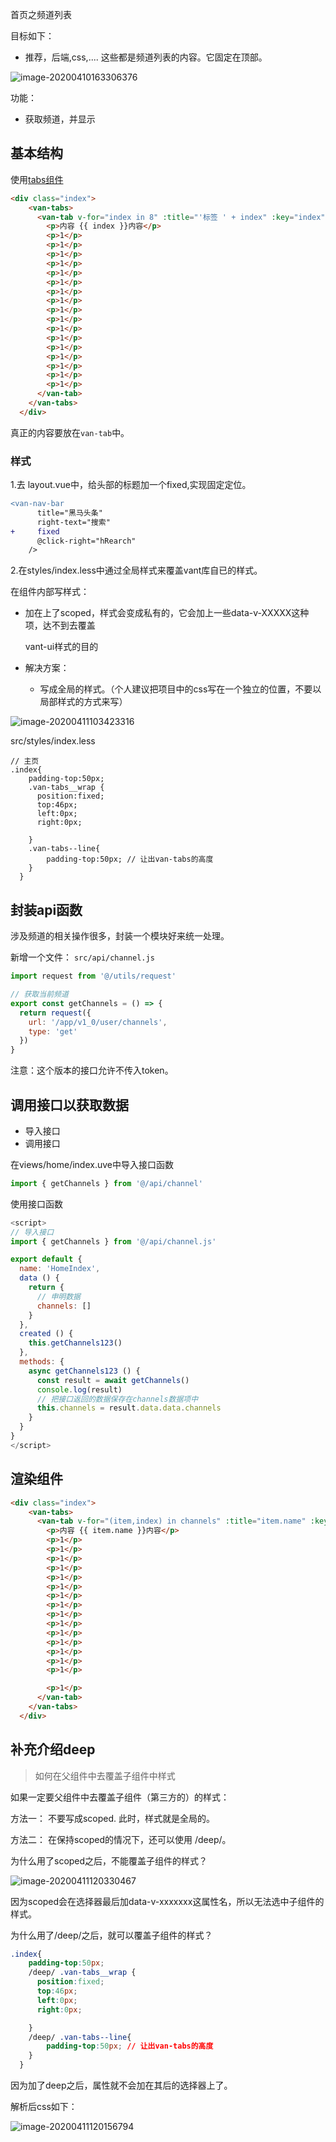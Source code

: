 首页之频道列表

目标如下：

- 推荐，后端,css,.... 这些都是频道列表的内容。它固定在顶部。

![image-20200410163306376](asset/image-20200410163306376.png)



功能：

- 获取频道，并显示

## 基本结构

使用[tabs组件](https://youzan.github.io/vant/#/zh-CN/tab#hua-dong-qie-huan)

```html
<div class="index">
    <van-tabs>
      <van-tab v-for="index in 8" :title="'标签 ' + index" :key="index">
        <p>内容 {{ index }}内容</p>
        <p>1</p>
        <p>1</p>
        <p>1</p>
        <p>1</p>
        <p>1</p>
        <p>1</p>
        <p>1</p>
        <p>1</p>
        <p>1</p>
        <p>1</p>
        <p>1</p>
        <p>1</p>
        <p>1</p>
        <p>1</p>
        <p>1</p>
        <p>1</p>
        <p>1</p>
      </van-tab>
    </van-tabs>
  </div>
```

真正的内容要放在`van-tab`中。

### 样式

1.去 layout.vue中，给头部的标题加一个fixed,实现固定定位。

```diff
<van-nav-bar
      title="黑马头条"
      right-text="搜索"
+     fixed
      @click-right="hRearch"
    />
```

2.在styles/index.less中通过全局样式来覆盖vant库自已的样式。

在组件内部写样式：

- 加在上了scoped，样式会变成私有的，它会加上一些data-v-XXXXX这种项，达不到去覆盖

  vant-ui样式的目的

- 解决方案：
  
  - 写成全局的样式。（个人建议把项目中的css写在一个独立的位置，不要以局部样式的方式来写）

![image-20200411103423316](asset/image-20200411103423316.png)

src/styles/index.less

```less
// 主页
.index{
    padding-top:50px;
    .van-tabs__wrap {
      position:fixed;
      top:46px;
      left:0px;
      right:0px;

    }
    .van-tabs--line{
        padding-top:50px; // 让出van-tabs的高度
    }
  }
```



## 封装api函数

涉及频道的相关操作很多，封装一个模块好来统一处理。

新增一个文件： `src/api/channel.js`

```js
import request from '@/utils/request'

// 获取当前频道
export const getChannels = () => {
  return request({
    url: '/app/v1_0/user/channels',
    type: 'get'
  })
}

```

注意：这个版本的接口允许不传入token。

## 调用接口以获取数据

- 导入接口
- 调用接口

在views/home/index.uve中导入接口函数

```js
import { getChannels } from '@/api/channel'
```

使用接口函数 

```js
<script>
// 导入接口
import { getChannels } from '@/api/channel.js'

export default {
  name: 'HomeIndex',
  data () {
    return {
      // 申明数据
      channels: []
    }
  },
  created () {
    this.getChannels123()
  },
  methods: {
    async getChannels123 () {
      const result = await getChannels()
      console.log(result)
      // 把接口返回的数据保存在channels数据项中
      this.channels = result.data.data.channels
    }
  }
}
</script>
```

## 渲染组件

```html
<div class="index">
    <van-tabs>
      <van-tab v-for="(item,index) in channels" :title="item.name" :key="index">
        <p>内容 {{ item.name }}内容</p>
        <p>1</p>
        <p>1</p>
        <p>1</p>
        <p>1</p>
        <p>1</p>
        <p>1</p>
        <p>1</p>
        <p>1</p>
        <p>1</p>
        <p>1</p>
        <p>1</p>
        <p>1</p>
        <p>1</p>
        <p>1</p>
        <p>1</p>

        <p>1</p>
      </van-tab>
    </van-tabs>
  </div>
```



## 补充介绍deep

> 如何在父组件中去覆盖子组件中样式



如果一定要父组件中去覆盖子组件（第三方的）的样式：

方法一： 不要写成scoped. 此时，样式就是全局的。

方法二： 在保持scoped的情况下，还可以使用 /deep/。





为什么用了scoped之后，不能覆盖子组件的样式？

![image-20200411120330467](asset/image-20200411120330467.png)

因为scoped会在选择器最后加data-v-xxxxxxx这属性名，所以无法选中子组件的样式。



为什么用了/deep/之后，就可以覆盖子组件的样式？

```css
.index{
    padding-top:50px;
    /deep/ .van-tabs__wrap {
      position:fixed;
      top:46px;
      left:0px;
      right:0px;

    }
    /deep/ .van-tabs--line{
        padding-top:50px; // 让出van-tabs的高度
    }
  }
```

因为加了deep之后，属性就不会加在其后的选择器上了。

解析后css如下：

![image-20200411120156794](asset/image-20200411120156794.png)





